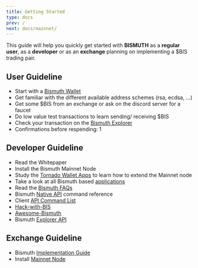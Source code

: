 ```yaml
---
title: Getting Started
type: docs
prev: /
next: docs/mainnet/
---
```


This guide will help you quickly get started with **BISMUTH** as a **regular user**, as a **developer** or as an **exchange** planning on implementing a $BIS trading pair.

## User Guideline

- Start with a [Bismuth Wallet](/wallet/)
- Get familiar with the different available address schemes (rsa, ecdsa, ...)
- Get some $BIS from an exchange or ask on the discord server for a faucet
- Do low value test transactions to learn sending/ receiving $BIS
- Check your transaction on the [Bismuth Explorer](https://bismuth.im/)
- Confirmations before respending: 1


## Developer Guideline

- Read the Whitepaper
- Install the Bismuth Mainnet Node
- Study the [Tornado Wallet Apps](https://github.com/bismuthfoundation/TornadoWallet/tree/master/wallet/crystals) to learn how to extend the Mainnet node
- Take a look at all Bismuth based [applications](/docs/resources/apps/)
- Read the [Bismuth FAQs](https://github.com/bismuthfoundation/Bismuth-FAQ)
- Bismuth [Native API](https://github.com/bismuthfoundation/BismuthAPI/blob/master/Doc/commands_reference.md) command reference
- Client [API Command List](https://github.com/bismuthfoundation/BismuthRPC/blob/master/RPCServer/Commands.md)
- [Hack-with-BIS](https://github.com/bismuthfoundation/Hack-with-BIS)
- [Awesome-Bismuth](https://github.com/bismuthfoundation/Awesome-Bismuth)
- Bismuth [Explorer API](https://bismuth.im/apihelp)


## Exchange Guideline
- Bismuth [Implementation Guide](https://github.com/bismuthfoundation/Bismuth-FAQ/blob/master/Exchanges/How_to_Implement.md)
- Install [Mainnet Node](/docs/mainnet/install-node/)



